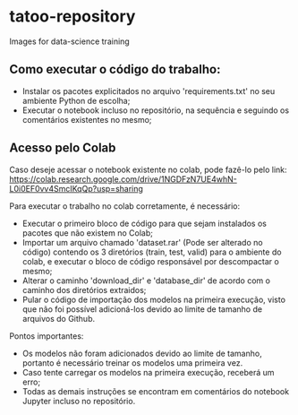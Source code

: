 # tatoo-repository
Images for data-science training

## Como executar o código do trabalho:
- Instalar os pacotes explicitados no arquivo 'requirements.txt' no seu ambiente Python de escolha;
- Executar o notebook incluso no repositório, na sequência e seguindo os comentários existentes no mesmo;

## Acesso pelo Colab
Caso deseje acessar o notebook existente no colab, pode fazê-lo pelo link: https://colab.research.google.com/drive/1NGDFzN7UE4whN-L0i0EF0vv4SmcIKqQp?usp=sharing

Para executar o trabalho no colab corretamente, é necessário:
- Executar o primeiro bloco de código para que sejam instalados os pacotes que não existem no Colab;
- Importar um arquivo chamado 'dataset.rar' (Pode ser alterado no código) contendo os 3 diretórios (train, test, valid) para o ambiente do colab, e executar o bloco de código responsável por descompactar o mesmo;
- Alterar o caminho 'download_dir' e 'database_dir' de acordo com o caminho dos diretórios extraidos;
- Pular o código de importação dos modelos na primeira execução, visto que não foi possível adicioná-los devido ao limite de tamanho de arquivos do Github.

Pontos importantes:
- Os modelos não foram adicionados devido ao limite de tamanho, portanto é necessário treinar os modelos uma primeira vez.
- Caso tente carregar os modelos na primeira execução, receberá um erro;
- Todas as demais instruções se encontram em comentários do notebook Jupyter incluso no repositório.
